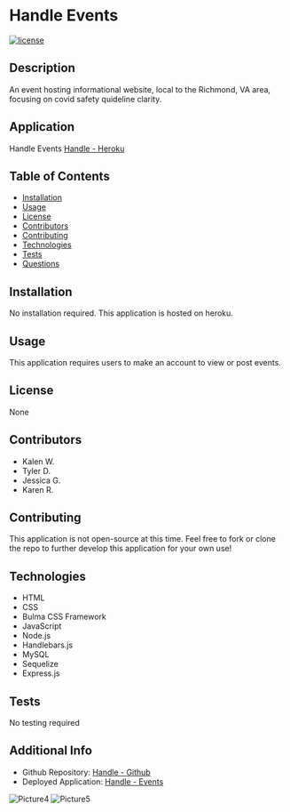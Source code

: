 # Handle Events

[![license](https://img.shields.io/badge/license-None-blue)](https://shields.io)

## Description
An event hosting informational website, local to the Richmond, VA area, focusing on covid safety quideline clarity. 

## Application 
Handle Events [Handle - Heroku](https://handle-events.herokuapp.com/)

## Table of Contents
* [Installation](#installation)
* [Usage](#usage)
* [License](#license)
* [Contributors](#contributors)
* [Contributing](#contributions)
* [Technologies](#Technologies)
* [Tests](#tests)
* [Questions](#questions)

## Installation
No installation required. This application is hosted on heroku. 

## Usage
This application requires users to make an account to view or post events. 

## License
None

## Contributors
* Kalen W.
* Tyler D.
* Jessica G. 
* Karen R.

## Contributing
This application is not open-source at this time. Feel free to fork or clone the repo to further develop this application for your own use!

## Technologies 
* HTML
* CSS
* Bulma CSS Framework
* JavaScript
* Node.js
* Handlebars.js
* MySQL
* Sequelize
* Express.js

## Tests
No testing required

## Additional Info
* Github Repository: [Handle - Github](https://github.com/kalecodes/raising-the-handlebars)
* Deployed Application: [Handle - Events](https://handle-events.herokuapp.com/)


![Picture4](https://user-images.githubusercontent.com/93722113/158687034-6cd537a9-edf8-4e70-8196-4d092d180f4a.png)
![Picture5](https://user-images.githubusercontent.com/93722113/158687811-ed100c37-e9f1-436e-b223-e00a99e13ce0.png)

